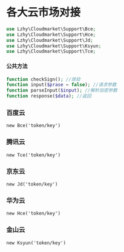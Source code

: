 # 各大云市场对接

```php
use Lzhy\Cloudmarket\Support\Bce;
use Lzhy\Cloudmarket\Support\Hce;
use Lzhy\Cloudmarket\Support\Jd;
use Lzhy\Cloudmarket\Support\Ksyun;
use Lzhy\Cloudmarket\Support\Tce;
```

#### 公共方法
```php
function checkSign(); //效验
function input($prase = false); //请求参数
function parseInput($input); //解析加密参数
function response($data); //返回
```

### 百度云
`new Bce('token/key')`
### 腾讯云
`new Tce('token/key')`
### 京东云
`new Jd('token/key')`
### 华为云
`new Hce('token/key')`
### 金山云
`new Ksyun('token/key')`
